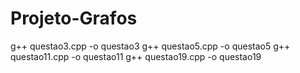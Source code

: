 # Projeto-Grafos
g++ questao3.cpp -o questao3
g++ questao5.cpp -o questao5
g++ questao11.cpp -o questao11 
g++ questao19.cpp -o questao19